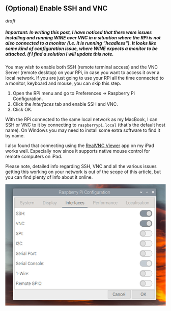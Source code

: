 ## (Optional) Enable SSH and VNC

*draft*

##### Important: In writing this post, I have noticed that there were issues installing and running WINE over VNC in a situation where the RPi is not also connected to a monitor (i.e. it is running "headless"). It looks like some kind of configuration issue, where WINE expects a monitor to be attached. If I find a solution I will update this note. 

You may wish to enable both SSH (remote terminal access) and the VNC Server (remote desktop) on your RPi, in case you want to access it over a local network. If you are just going to use your RPi all the time connected to a monitor, keyboard and mouse, you can skip this step. 

1. Open the RPi menu and go to Preferences -> Raspberry Pi Configuration.
2. Click the *Interfaces* tab and enable SSH and VNC.
3. Click OK.

With the RPi connected to the same local network as my MacBook, I can SSH or VNC to it by connecting to `raspberrypi.local` (that's the default host name). On Windows you may need to install some extra software to find it by name. 

I also found that connecting using the [RealVNC Viewer](https://apps.apple.com/us/app/realvnc-viewer-remote-desktop/id352019548) app on my iPad works well. Especially now since it supports native mouse control for remote computers on iPad. 

Please note, detailed info regarding SSH, VNC and all the various issues getting this working on your network is out of the scope of this article, but you can find plenty of info about it online.

![Pi configuration screen for SSH and VNC](img/nordonpi_sshconfig.png)